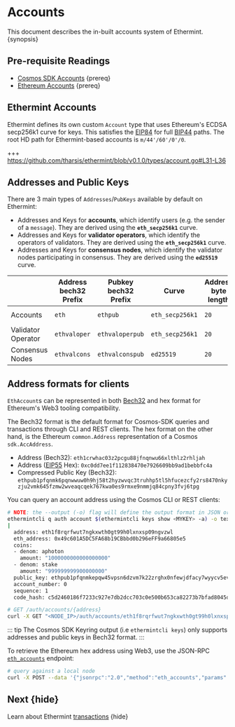 <!--
order: 1
-->

# Accounts

This document describes the in-built accounts system of Ethermint. {synopsis}

## Pre-requisite Readings

- [Cosmos SDK Accounts](https://docs.cosmos.network/master/basics/accounts.html) {prereq}
- [Ethereum Accounts](https://ethereum.org/en/whitepaper/#ethereum-accounts) {prereq}

## Ethermint Accounts

Ethermint defines its own custom `Account` type that uses Ethereum's ECDSA secp256k1 curve for keys. This
satisfies the [EIP84](https://github.com/ethereum/EIPs/issues/84) for full [BIP44](https://github.com/bitcoin/bips/blob/master/bip-0044.mediawiki) paths.
The root HD path for Ethermint-based accounts is `m/44'/60'/0'/0`.

+++ https://github.com/tharsis/ethermint/blob/v0.1.0/types/account.go#L31-L36

## Addresses and Public Keys

There are 3 main types of `Addresses`/`PubKeys` available by default on Ethermint:

- Addresses and Keys for **accounts**, which identify users (e.g. the sender of a `message`). They are derived using the **`eth_secp256k1`** curve.
- Addresses and Keys for **validator operators**, which identify the operators of validators. They are derived using the **`eth_secp256k1`** curve.
- Addresses and Keys for **consensus nodes**, which identify the validator nodes participating in consensus. They are derived using the **`ed25519`** curve.

|                    | Address bech32 Prefix | Pubkey bech32 Prefix | Curve           | Address byte length | Pubkey byte length |
|--------------------|-----------------------|----------------------|-----------------|---------------------|--------------------|
| Accounts           | `eth`                 | `ethpub`             | `eth_secp256k1` | `20`                | `33` (compressed)  |
| Validator Operator | `ethvaloper`          | `ethvaloperpub`      | `eth_secp256k1` | `20`                | `33` (compressed)  |
| Consensus Nodes    | `ethvalcons`          | `ethvalconspub`      | `ed25519`       | `20`                | `32`               |

## Address formats for clients

`EthAccount`s can be represented in both [Bech32](https://en.bitcoin.it/wiki/Bech32) and hex format for Ethereum's Web3 tooling compatibility.

The Bech32 format is the default format for Cosmos-SDK queries and transactions through CLI and REST
clients. The hex format on the other hand, is the Ethereum `common.Address` representation of a
Cosmos `sdk.AccAddress`.

- Address (Bech32): `eth1crwhac03z2pcgu88jfnqnwu66xlthlz2rhljah`
- Address ([EIP55](https://eips.ethereum.org/EIPS/eip-55) Hex): `0xc0dd7ee1f112838470e7926609bb9ad1bebbfc4a`
- Compressed Public Key (Bech32): `ethpub1pfqnmk6pqnwwuw0h9hj58t2hyzwvqc3truhhp5tl5hfucezcfy2rs8470nkyzju2vmk645fzmw2wveaqcqek767kwa0es9rmxe9nmmjq84cpny3fvj6tpg`

You can query an account address using the Cosmos CLI or REST clients:

```bash
# NOTE: the --output (-o) flag will define the output format in JSON or YAML (text)
ethermintcli q auth account $(ethermintcli keys show <MYKEY> -a) -o text
|
  address: eth1f8rqrfwut7ngkxwth0gt99h0lxnxsp09ngvzwl
  eth_address: 0x49c601A5DC5FA68b19CBbbd0b296eFF9a66805e5
  coins:
  - denom: aphoton
    amount: "1000000000000000000"
  - denom: stake
    amount: "999999999900000000"
  public_key: ethpub1pfqnmkepqw45vpsn6dzvm7k22zrghx0nfewjdfacy7wyycv5evfk57kyhwr8cqj5r4x
  account_number: 0
  sequence: 1
  code_hash: c5d2460186f7233c927e7db2dcc703c0e500b653ca82273b7bfad8045d85a470
```

``` bash
# GET /auth/accounts/{address}
curl -X GET "<NODE_IP>/auth/accounts/eth1f8rqrfwut7ngkxwth0gt99h0lxnxsp09ngvzwl" -H "accept: application/json"
```

::: tip
The Cosmos SDK Keyring output (i.e `ethermintcli keys`) only supports addresses and public keys in Bech32 format.
:::

To retrieve the Ethereum hex address using Web3, use the JSON-RPC [`eth_accounts`](./json_rpc.md#eth-accounts) endpoint:

```bash
# query against a local node
curl -X POST --data '{"jsonrpc":"2.0","method":"eth_accounts","params":[],"id":1}' -H "Content-Type: application/json" http://localhost:26664
```

## Next {hide}

Learn about Ethermint [transactions](./transactions.md) {hide}
